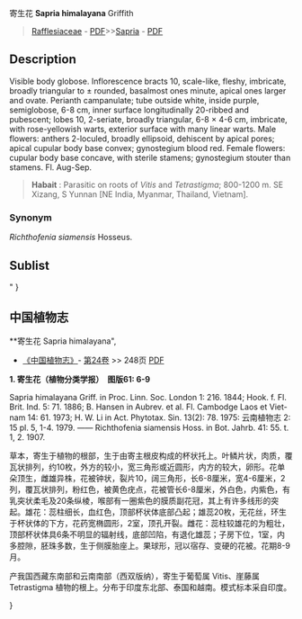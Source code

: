 寄生花 **Sapria himalayana** Griffith

> [Rafflesiaceae](http://www.iplant.cn/info/Rafflesiaceae?t=foc) - [PDF](http://www.iplant.cn/foc/pdf/Rafflesiaceae.pdf)>>[Sapria](http://www.iplant.cn/info/Sapria?t=foc) - [PDF](http://www.iplant.cn/foc/pdf/Sapria.pdf)

## Description

Visible body globose. Inflorescence bracts 10, scale-like, fleshy, imbricate, broadly triangular to ± rounded, basalmost ones minute, apical ones larger and ovate. Perianth campanulate; tube outside white, inside purple, semiglobose, 6-8 cm, inner surface longitudinally 20-ribbed and pubescent; lobes 10, 2-seriate, broadly triangular, 6-8 × 4-6 cm, imbricate, with rose-yellowish warts, exterior surface with many linear warts. Male flowers: anthers 2-loculed, broadly ellipsoid, dehiscent by apical pores; apical cupular body base convex; gynostegium blood red. Female flowers: cupular body base concave, with sterile stamens; gynostegium stouter than stamens. Fl. Aug-Sep.


> **Habait** : 
> Parasitic on roots of *Vitis* and *Tetrastigma*; 800-1200 m. SE Xizang, S Yunnan [NE India, Myanmar, Thailand, Vietnam].

### Synonym
*Richthofenia* *siamensis* Hosseus.


## Sublist
"
}
## 中国植物志



**寄生花 Sapria himalayana",


* [《中国植物志》](http://www.iplant.cn/frps)- [第24卷](http://www.iplant.cn/frps/vol/24) >> 248页 [PDF](http://www.iplant.cn/frps/pdf/24/248.pdf)

**1. 寄生花（植物分类学报）　图版61: 6-9**

Sapria himalayana Griff. in Proc. Linn. Soc. London 1: 216. 1844; Hook. f. Fl. Brit. Ind. 5: 71. 1886; B. Hansen in Aubrev. et al. Fl. Cambodge Laos et Viet-nam 14: 61. 1973; H. W. Li in Act. Phytotax. Sin. 13(2): 78. 1975: 云南植物志 2: 15 pl. 5, 1-4. 1979. —— Richthofenia siamensis Hoss. in Bot. Jahrb. 41: 55. t. 1, 2. 1907.

草本，寄生于植物的根部，生于由寄主根皮构成的杯状托上。叶鳞片状，肉质，覆瓦状排列，约10枚，外方的较小，宽三角形或近圆形，内方的较大，卵形。花单朵顶生，雌雄异株，花被钟状，裂片10，阔三角形，长6-8厘米，宽4-6厘米，2列，覆瓦状排列，粉红色，被黄色疣点，花被管长6-8厘米，外白色，内紫色，有乳突状柔毛及20条纵棱，喉部有一圈紫色的膜质副花冠，其上有许多线形的突起。雄花：蕊柱细长，血红色，顶部杯状体底部凸起；雄蕊20枚，无花丝，环生于杯状体的下方，花药宽椭圆形，2室，顶孔开裂。雌花：蕊柱较雄花的为粗壮，顶部杯状体具6条不明显的辐射线，底部凹陷，有退化雄蕊；子房下位，1室，内多腔隙，胚珠多数，生于侧膜胎座上。果球形，冠以宿存、变硬的花被。花期8-9月。

产我国西藏东南部和云南南部（西双版纳），寄生于葡萄属 Vitis、崖藤属 Tetrastigma 植物的根上。分布于印度东北部、泰国和越南。模式标本采自印度。



}